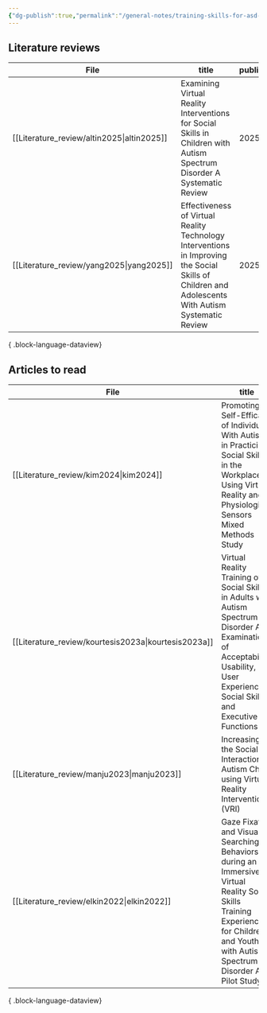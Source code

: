 ```yaml
---
{"dg-publish":true,"permalink":"/general-notes/training-skills-for-asd-in-xr/"}
---
```




## Literature reviews

| File                                          | title                                                                                                                                              | published | journal                                       | Paper_type     | DOI                                                                                                 |
| --------------------------------------------- | -------------------------------------------------------------------------------------------------------------------------------------------------- | --------- | --------------------------------------------- | -------------- | --------------------------------------------------------------------------------------------------- |
| [[Literature_review/altin2025\|altin2025]] | Examining Virtual Reality Interventions for Social Skills in Children with Autism Spectrum Disorder A Systematic Review                            | 2025      | Journal of Autism and Developmental Disorders | journalArticle | <ul><li>https://www.doi.org/10.1007/s10803-025-06741-y</li><li>10.1007/s10803-025-06741-y</li></ul> |
| [[Literature_review/yang2025\|yang2025]]   | Effectiveness of Virtual Reality Technology Interventions in Improving the Social Skills of Children and Adolescents With Autism Systematic Review | 2025      | Journal of Medical Internet Research          | journalArticle | <ul><li>https://www.doi.org/10.2196/60845</li><li>10.2196/60845</li></ul>                           |

{ .block-language-dataview}

## Articles to read

| File                                                    | title                                                                                                                                                                                 | published | journal                                          | Paper_type     | DOI                                                                                             |
| ------------------------------------------------------- | ------------------------------------------------------------------------------------------------------------------------------------------------------------------------------------- | --------- | ------------------------------------------------ | -------------- | ----------------------------------------------------------------------------------------------- |
| [[Literature_review/kim2024\|kim2024]]               | Promoting Self-Efficacy of Individuals With Autism in Practicing Social Skills in the Workplace Using Virtual Reality and Physiological Sensors Mixed Methods Study                   | 2024      | JMIR Formative Research                          | journalArticle | <ul><li>https://www.doi.org/10.2196/52157</li><li>10.2196/52157</li></ul>                       |
| [[Literature_review/kourtesis2023a\|kourtesis2023a]] | Virtual Reality Training of Social Skills in Adults with Autism Spectrum Disorder An Examination of Acceptability, Usability, User Experience, Social Skills, and Executive Functions | 2023      | Behavioral Sciences                              | journalArticle | <ul><li>https://www.doi.org/10.3390/bs13040336</li><li>10.3390/bs13040336</li></ul>             |
| [[Literature_review/manju2023\|manju2023]]           | Increasing the Social Interaction of Autism Child using Virtual Reality Intervention (VRI)                                                                                            | 2023      | ACM Trans. Asian Low-Resour. Lang. Inf. Process. | journalArticle | <ul><li>https://www.doi.org/10.1145/3592855</li><li>10.1145/3592855</li></ul>                   |
| [[Literature_review/elkin2022\|elkin2022]]           | Gaze Fixation and Visual Searching Behaviors during an Immersive Virtual Reality Social Skills Training Experience for Children and Youth with Autism Spectrum Disorder A Pilot Study | 2022      | Brain Sciences                                   | journalArticle | <ul><li>https://www.doi.org/10.3390/brainsci12111568</li><li>10.3390/brainsci12111568</li></ul> |

{ .block-language-dataview}